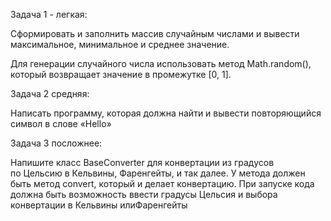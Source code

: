 Задача 1 - легкая:

Сформировать и заполнить массив случайным числами и вывести максимальное, минимальное и среднее значение.

Для генерации случайного числа использовать метод Math.random(), который возвращает значение в промежутке [0, 1].

Задача 2 средняя:

Написать программу, которая должна найти и вывести повторяющийся символ в слове «Hello»


Задача 3 посложнее:

Напишите класс BaseConverter для конвертации из градусов по Цельсию в
Кельвины​, ​Фаренгейты​, и так далее. У метода должен быть метод convert, который
и делает конвертацию.
При запуске кода должна быть возможность ввести градусы Цельсия и выбора конвертации в Кельвины​ или ​Фаренгейты
